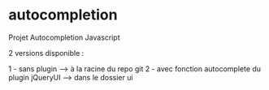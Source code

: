 # autocompletion

Projet Autocompletion Javascript 

2 versions disponible : 

1 - sans plugin --> à la racine du repo git
2 - avec fonction autocomplete du plugin jQueryUI --> dans le dossier ui